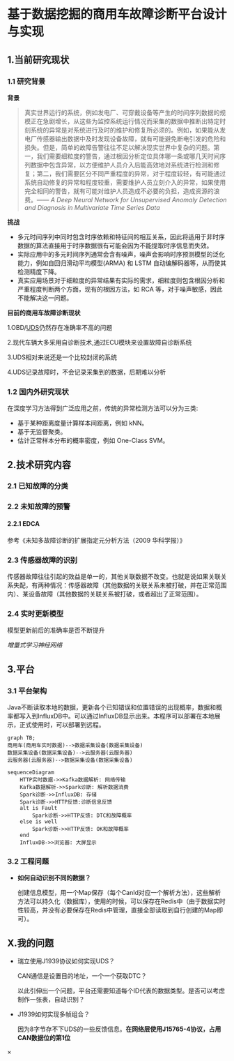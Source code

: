 # 基于数据挖掘的商用车故障诊断平台设计与实现



## 1.当前研究现状

### 1.1 研究背景

**背景**

> 真实世界运行的系统，例如发电厂、可穿戴设备等产生的时间序列数据的规模正在急剧增长，从这些为监控系统运行情况而采集的数据中推断出特定时刻系统的异常是对系统进行及时的维护和修复所必须的。例如，如果能从发电厂传感器输出数据中及时发现设备故障，就有可能避免断电引发的危险和损失。但是，简单的故障告警往往不足以解决现实世界中复杂的问题。第一，我们需要细粒度的警告，通过根因分析定位具体哪一条或哪几天时间序列数据中包含异常，以方便维护人员介入后能高效地对系统进行检测和修复；第二，我们需要区分不同严重程度的异常，对于程度较轻，有可能通过系统自动修复的异常和程度较重，需要维护人员立刻介入的异常，如果使用完全相同的警告，就有可能对维护人员造成不必要的负担，造成资源的浪费。—— *A Deep Neural Network for Unsupervised Anomaly Detection and Diagnosis in Multivariate Time Series Data*

**挑战**

* 多元时间序列中同时包含时序依赖和特征间的相互关系，因此将适用于非时序数据的算法直接用于时序数据很有可能会因为不能提取时序信息而失效。
* 实际应用中的多元时间序列通常会含有噪声，噪声会影响时序预测模型的泛化能力，例如自回归滑动平均模型(ARMA) 和 LSTM 自动编解码器等，从而使其检测精度下降。
* 真实应用场景对于细粒度的异常结果有实际的需求，细粒度则包含根因分析和严重程度判断两个方面，现有的根因方法，如 RCA 等，对于噪声敏感，因此不能解决这一问题。

**目前的商用车故障诊断现状**

1.OBD/[UDS](../FaultDiagnosis/UDS/UDS.md)仍然存在准确率不高的问题

2.现代车辆大多采用自诊断技术,通过ECU模块来设置故障自诊断系统

3.UDS相对来说还是一个比较封闭的系统

4.UDS记录故障时，不会记录采集到的数据，后期难以分析

### 1.2 国内外研究现状

在深度学习方法得到广泛应用之前，传统的异常检测方法可以分为三类:

- 基于某种距离度量计算样本间距离，例如 kNN。
- 基于无监督聚类。
- 估计正常样本分布的概率密度，例如 One-Class SVM。



## 2.技术研究内容

### 2.1 已知故障的分类



### 2.2 未知故障的预警

#### 2.2.1 EDCA

参考《未知多故障诊断的扩展指定元分析方法（2009 华科学报）》

### 2.3 传感器故障的识别

传感器故障往往引起的效益是单一的，其他关联数据不改变。也就是说如果关联关系失配，有两种情况：传感器故障（其他数据的关联关系未被打破，并在正常范围内）、某设备故障（其他数据的关联关系被打破，或者超出了正常范围）。

### 2.4 实时更新模型

模型更新前后的准确率是否不断提升

*增量式学习神经网络*



## 3.平台

### 3.1 平台架构

Java不断读取本地的数据，更新各个已知错误和位置错误的出现概率，数据和概率都写入到InfluxDB中。可以通过InfluxDB显示出来。本程序可以部署在本地展示，正式使用时，可以部署到远程。

```mermaid
graph TB;
商用车(商用车实时数据)-->数据采集设备(数据采集设备)
数据采集设备(数据采集设备)-->云服务器(云服务器)
云服务器(云服务器)-->数据采集设备(数据采集设备)
```

```mermaid
sequenceDiagram
    HTTP实时数据->>Kafka数据解析: 网络传输
    Kafka数据解析->>Spark诊断: 解析数据消费
    Spark诊断->>InfluxDB: 存储
    Spark诊断->>HTTP反馈:诊断信息反馈
    alt is Fault
        Spark诊断->>HTTP反馈: DTC和故障概率
    else is well
        Spark诊断->>HTTP反馈: OK和故障概率
    end
    InfluxDB->>浏览器: 大屏显示
```

### 3.2 工程问题

* **如何自动识别不同的数据？**

  创建信息模型，用一个Map保存（每个CanId对应一个解析方法），这些解析方法可以持久化（数据库），使用的时候，可以保存在Redis中（由于数据实时性较高，并没有必要保存在Redis中管理，直接全部读取到自行创建的Map即可）。

## X.我的问题

* 瑞立使用J1939协议如何实现UDS？

  CAN通信是设置目的地址，一个一个获取DTC？

  以此引伸出一个问题，平台还需要知道每个ID代表的数据类型。是否可以考虑制作一张表，自动识别？

* J1939如何实现多帧组合？

  因为8字节存不下UDS的一些反馈信息。**在网络层使用J15765-4协议，占用CAN数据位的第1位**

× 